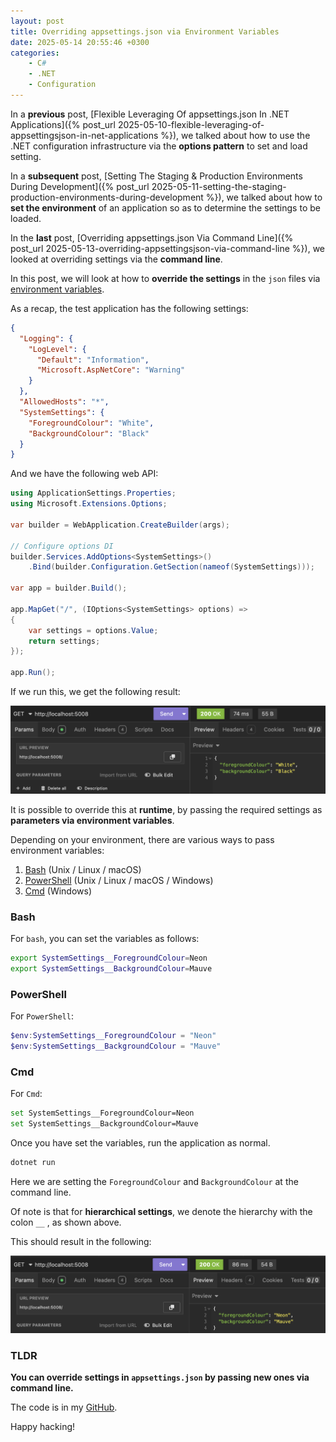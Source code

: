 ```yaml
---
layout: post
title: Overriding appsettings.json via Environment Variables
date: 2025-05-14 20:55:46 +0300
categories:
    - C#
    - .NET
    - Configuration
---
```


In a **previous** post, [Flexible Leveraging Of appsettings.json In .NET Applications]({% post_url 2025-05-10-flexible-leveraging-of-appsettingsjson-in-net-applications %}), we talked about how to use the .NET configuration infrastructure via the **options pattern** to set and load setting.

In a **subsequent** post, [Setting The Staging & Production Environments During Development]({% post_url 2025-05-11-setting-the-staging-production-environments-during-development %}), we talked about how to **set the environment** of an application so as to determine the settings to be loaded.

In the **last** post, [Overriding appsettings.json Via Command Line]({% post_url 2025-05-13-overriding-appsettingsjson-via-command-line %}), we looked at overriding settings via the **command line**.

In this post, we will look at how to **override the settings** in the `json` files via [environment variables](https://medium.com/chingu/an-introduction-to-environment-variables-and-how-to-use-them-f602f66d15fa).

As a recap, the test application has the following settings:

```json
{
  "Logging": {
    "LogLevel": {
      "Default": "Information",
      "Microsoft.AspNetCore": "Warning"
    }
  },
  "AllowedHosts": "*",
  "SystemSettings": {
    "ForegroundColour": "White",
    "BackgroundColour": "Black"
  }
}
```

And we have the following web API:

```c#
using ApplicationSettings.Properties;
using Microsoft.Extensions.Options;

var builder = WebApplication.CreateBuilder(args);

// Configure options DI
builder.Services.AddOptions<SystemSettings>()
    .Bind(builder.Configuration.GetSection(nameof(SystemSettings)));

var app = builder.Build();

app.MapGet("/", (IOptions<SystemSettings> options) =>
{
    var settings = options.Value;
    return settings;
});

app.Run();
```

If we run this, we get the following result:

![DefaultSettings](../images/2025/05/DefaultSettings.png)

It is possible to override this at **runtime**, by passing the required settings as **parameters via environment variables**.

Depending on your environment, there are various ways to pass environment variables:

1. [Bash](https://en.wikipedia.org/wiki/Bash_(Unix_shell)) (Unix / Linux / macOS)
2. [PowerShell](https://learn.microsoft.com/en-us/powershell/) (Unix / Linux / macOS / Windows)
3. [Cmd](https://www.ninjaone.com/blog/how-to-use-windows-command-prompt/) (Windows)

### Bash

For `bash`, you can set the variables as follows:

```bash
export SystemSettings__ForegroundColour=Neon
export SystemSettings__BackgroundColour=Mauve
```

### PowerShell

For `PowerShell`:

```powershell
$env:SystemSettings__ForegroundColour = "Neon"
$env:SystemSettings__BackgroundColour = "Mauve"
```

### Cmd

For `Cmd`:

```bash
set SystemSettings__ForegroundColour=Neon
set SystemSettings__BackgroundColour=Mauve
```

Once you have set the variables, run the application as normal.

```bash
dotnet run
```

Here we are setting the `ForegroundColour` and `BackgroundColour` at the command line.

Of note is that for **hierarchical settings**, we denote the hierarchy with the colon `__` , as shown above.

This should result in the following:

![EnvironmentSettings](../images/2025/05/EnvironmentSettings.png)

### TLDR

**You can override settings in `appsettings.json` by passing new ones via command line.**

The code is in my [GitHub](https://github.com/conradakunga/BlogCode/tree/master/2025-05-13%20-%20Command%20Line%20Override).

Happy hacking!
